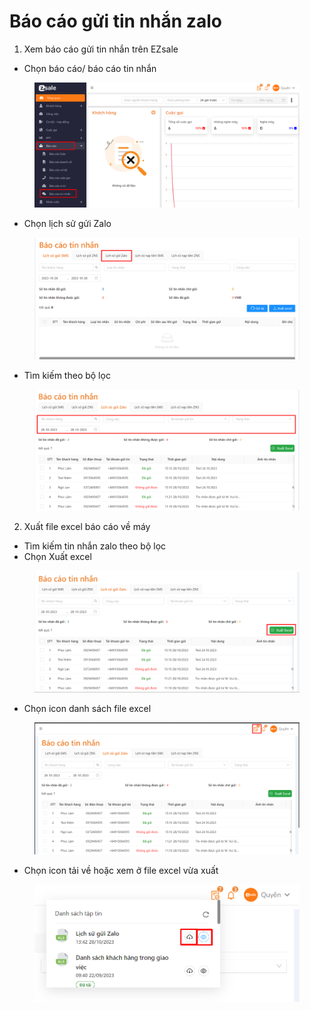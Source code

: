 # Báo cáo gửi tin nhắn zalo

1. Xem báo cáo gửi tin nhắn trên EZsale

* Chọn báo cáo/ báo cáo tin nhắn

<figure><img src="../.gitbook/assets/image (562).png" alt=""><figcaption></figcaption></figure>

* Chọn lịch sử gửi Zalo

<figure><img src="../.gitbook/assets/image (563).png" alt=""><figcaption></figcaption></figure>

* Tìm kiếm theo bộ lọc

<figure><img src="../.gitbook/assets/image (564).png" alt=""><figcaption></figcaption></figure>

2. Xuất file excel báo cáo về máy

* Tìm kiếm tin nhắn zalo theo bộ lọc&#x20;
* Chọn Xuất excel

<figure><img src="../.gitbook/assets/image (565).png" alt=""><figcaption></figcaption></figure>

* Chọn icon danh sách file excel

<figure><img src="../.gitbook/assets/image (566).png" alt=""><figcaption></figcaption></figure>

* Chọn icon tải về hoặc xem ở file excel vừa xuất

<figure><img src="../.gitbook/assets/image (567).png" alt=""><figcaption></figcaption></figure>
